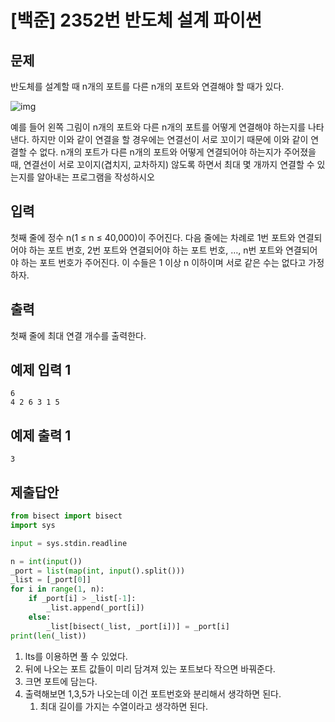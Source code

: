 # [백준] 2352번 반도체 설계 파이썬

## 문제

반도체를 설계할 때 n개의 포트를 다른 n개의 포트와 연결해야 할 때가 있다.

![img](https://www.acmicpc.net/JudgeOnline/upload/201103/chip.png)

예를 들어 왼쪽 그림이 n개의 포트와 다른 n개의 포트를 어떻게 연결해야 하는지를 나타낸다. 하지만 이와 같이 연결을 할 경우에는 연결선이 서로 꼬이기 때문에 이와 같이 연결할 수 없다. n개의 포트가 다른 n개의 포트와 어떻게 연결되어야 하는지가 주어졌을 때, 연결선이 서로 꼬이지(겹치지, 교차하지) 않도록 하면서 최대 몇 개까지 연결할 수 있는지를 알아내는 프로그램을 작성하시오

## 입력

첫째 줄에 정수 n(1 ≤ n ≤ 40,000)이 주어진다. 다음 줄에는 차례로 1번 포트와 연결되어야 하는 포트 번호, 2번 포트와 연결되어야 하는 포트 번호, …, n번 포트와 연결되어야 하는 포트 번호가 주어진다. 이 수들은 1 이상 n 이하이며 서로 같은 수는 없다고 가정하자.

## 출력

첫째 줄에 최대 연결 개수를 출력한다.

## 예제 입력 1

```
6
4 2 6 3 1 5
```

## 예제 출력 1

```
3
```

## 제출답안

```python
from bisect import bisect
import sys

input = sys.stdin.readline

n = int(input())
_port = list(map(int, input().split()))
_list = [_port[0]]
for i in range(1, n):
    if _port[i] > _list[-1]:
        _list.append(_port[i])
    else:
        _list[bisect(_list, _port[i])] = _port[i]
print(len(_list))
```

1. lts를 이용하면 풀 수 있었다.
2. 뒤에 나오는 포트 값들이 미리 담겨져 있는 포트보다 작으면 바꿔준다.
3. 크면 포트에 담는다.
4. 출력해보면 1,3,5가 나오는데 이건 포트번호와 분리해서 생각하면 된다.
   1. 최대 길이를 가지는 수열이라고 생각하면 된다.